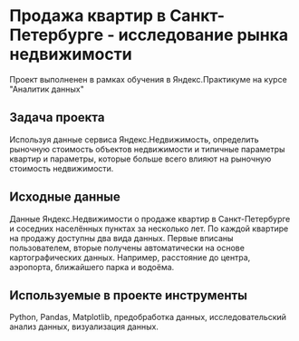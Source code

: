 # Продажа квартир в Санкт-Петербурге - исследование рынка недвижимости

Проект выполненен в рамках обучения в Яндекс.Практикуме на курсе "Аналитик данных"

## Задача проекта

Используя данные сервиса Яндекс.Недвижимость, определить рыночную стоимость объектов недвижимости и типичные параметры квартир и параметры, которые больше всего влияют на рыночную стоимость недвижимости.

## Исходные данные
Данные Яндекс.Недвижимости о продаже квартир в Санкт-Петербурге и соседних населённых пунктах за несколько лет.
По каждой квартире на продажу доступны два вида данных. Первые вписаны пользователем, вторые получены автоматически на основе картографических данных. Например, расстояние до центра, аэропорта, ближайшего парка и водоёма.
 
 ## Используемые в проекте инструменты
Python, Pandas, Matplotlib, предобработка данных, исследовательский анализ данных, визуализация данных.
